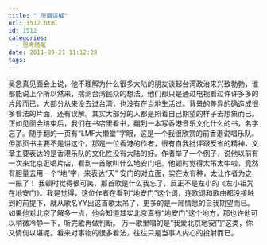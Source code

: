 ```yaml
---
title: " 所谓误解"
url: 1512.html
id: 1512
categories:
  - 思考随笔
date: 2011-09-21 11:12:28
tags:
---
```


吴念真见面会上说，他不理解为什么很多大陆的朋友谈起台湾政治来兴致勃勃，谁都能说上个所以然来，揣测台湾民众的想法。他们都只是通过电视看过许许多多的片段而已，大部分从来没去过台湾，也没有在当地生活过。背景的差异的确造成很多看法的片面，还有误解。其实大部分的人都是照着自己期望的样子去想象而已。 正如见面会结束后，我们在书店里看书，翻到一本写香港音乐文化什么的书，名字忘了。随手翻的一页有“LMF大懒堂”字眼，这是一个我很欣赏的前香港说唱乐队。但那页书主要不是讲这个，那是一位香港的作者，很有自我批评跟反省的精神，文章主要表达的是香港乐队的文化性没有大陆的好。作者举了一个例子，说他以前有一次来北京逛唱片店，看到一首歌叫什么地安门吧。他顿时觉得太吊太牛啦，竟然有胆量去用一个“地”字，来表达“天” 安门的对立面，实在太有种，太让作者为之一振了！ 我顿时觉得很可笑，那首歌是什么我忘了，反正不是左小的《左小祖咒在地安门》。我是觉得，这位作者在看到“地安门”这个词，连歌词和歌曲都没接触到的前提下，就从歌名YY出这首歌太吊了，更多的是一厢情愿的自我期望而已。如果他对北京了解多一点，他会知道其实北京真有“地安门”这个地方，那也许他可以稍微冷静一下，听完歌再做判断。 万一歌里唱的是“我爱北京地安门”这类，你又情何以堪呢。看来对事物的很多看法，往往只是当事人内心的投射而已。